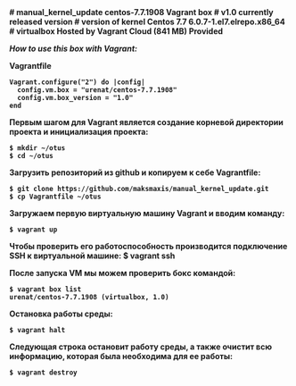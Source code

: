 <strong>
# manual_kernel_update centos-7.7.1908 Vagrant box
# v1.0 currently released version
# version of kernel Centos 7.7 6.0.7-1.el7.elrepo.x86_64 
# virtualbox Hosted by Vagrant Cloud (841 MB) Provided 
<strong>

*How to use this box with Vagrant:*

Vagrantfile
```
Vagrant.configure("2") do |config|
  config.vm.box = "urenat/centos-7.7.1908"
  config.vm.box_version = "1.0"
end
```

Первым шагом для Vagrant является создание корневой директории проекта и инициализация проекта:
```
$ mkdir ~/otus
$ cd ~/otus
```
Загрузить репозиторий из github и копируем к себе Vagrantfile: 
```
$ git clone https://github.com/maksmaxis/manual_kernel_update.git
$ cp Vagrantfile ~/otus
```
Загружаем первую виртуальную машину Vagrant и вводим команду:
```
$ vagrant up
```
Чтобы проверить его работоспособность производится подключение SSH к виртуальной машине: 
$ vagrant ssh

После запуска VM мы можем проверить бокc командой:
```
$ vagrant box list
urenat/centos-7.7.1908 (virtualbox, 1.0)
```
Остановка работы среды:
```
$ vagrant halt
```
Следующая строка остановит работу среды, а также очистит всю информацию, которая была необходима для ее работы:
```
$ vagrant destroy
```
